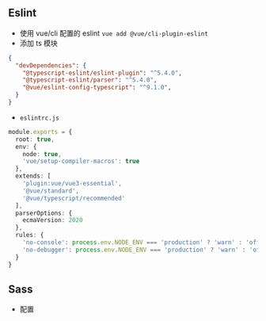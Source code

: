 ## Eslint
- 使用 vue/cli 配置的 eslint `vue add @vue/cli-plugin-eslint`
- 添加 ts 模块
```json
{
  "devDependencies": {
    "@typescript-eslint/eslint-plugin": "^5.4.0",
    "@typescript-eslint/parser": "^5.4.0",
    "@vue/eslint-config-typescript": "^9.1.0",
  }
}
```
- `eslintrc.js`
```ts
module.exports = {
  root: true,
  env: {
    node: true,
    'vue/setup-compiler-macros': true
  },
  extends: [
    'plugin:vue/vue3-essential',
    '@vue/standard',
    '@vue/typescript/recommended'
  ],
  parserOptions: {
    ecmaVersion: 2020
  },
  rules: {
    'no-console': process.env.NODE_ENV === 'production' ? 'warn' : 'off',
    'no-debugger': process.env.NODE_ENV === 'production' ? 'warn' : 'off'
  }
}
```

## Sass
- 配置

